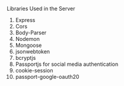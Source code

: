 Libraries Used in the Server

1. Express
2. Cors
3. Body-Parser
4. Nodemon
5. Mongoose
6. jsonwebtoken
7. bcryptjs
8. Passportjs for social media authentication
9. cookie-session
10. passport-google-oauth20